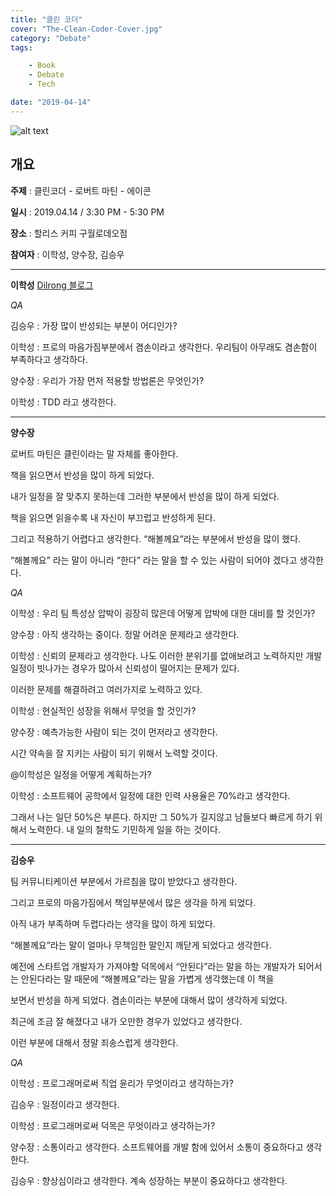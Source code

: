 ```yaml
---
title: "클린 코더"
cover: "The-Clean-Coder-Cover.jpg"
category: "Debate"
tags:

    - Book
    - Debate
    - Tech

date: "2019-04-14"
---
```


![alt text](https://res.cloudinary.com/wet932/image/upload/v1555236282/Gleans/The-Clean-Coder-01.jpg "The-Clean-Coder.01")

## 개요

**주제** :  클린코더 - 로버트 마틴  - 에이콘

**일시**  : 2019.04.14 / 3:30 PM - 5:30 PM

**장소** : 할리스 커피 구월로데오점

**참여자**  : 이학성, 양수장, 김승우

----

**이학성**
[Dilrong 블로그](http://dilrong.blog.me/221512942859)

*QA*

김승우 : 가장 많이 반성되는 부분이 어디인가?

이학성 : 프로의 마음가짐부분에서 겸손이라고 생각한다.
우리팀이 아무래도 겸손함이 부족하다고 생각하다.

양수장 : 우리가 가장 먼저 적용할 방법론은 무엇인가?

이학성 : TDD 라고 생각한다.

---

**양수장**

로버트 마틴은 클린이라는 말 자체를 좋아한다.

책을 읽으면서 반성을 많이 하게 되었다.

내가 일정을 잘 맞추지 못하는데 그러한 부분에서 반성을 많이 하게 되었다.

책을 읽으면 읽을수록 내 자신이 부끄럽고 반성하게 된다.

그리고 적용하기 어렵다고 생각한다. “해볼께요”라는 부분에서 반성을 많이 했다. 

“해볼께요” 라는 말이 아니라 “한다” 라는 말을 할 수 있는 사람이 되어야 겠다고 생각한다.

*QA*

이학성 : 우리 팀 특성상 압박이 굉장히 많은데 어떻게 압박에 대한 대비를 할 것인가?

양수장 : 아직 생각하는 중이다. 정말 어려운 문제라고 생각한다.

이학성 : 신뢰의 문제라고 생각한다. 나도 이러한 분위기를 없애보려고 노력하지만 개발 일정이  빗나가는 경우가 많아서 신뢰성이  떨어지는 문제가 있다.

이러한 문제를 해결하려고 여러가지로 노력하고 있다.

이학성 : 현실적인 성장을 위해서 무엇을 할 것인가?

양수장 : 예측가능한 사람이 되는 것이 먼저라고 생각한다.

시간 약속을 잘 지키는 사람이 되기 위해서 노력할 것이다.

@이학성은 일정을 어떻게 계획하는가?

이학성 : 소프트웨어 공학에서 일정에 대한 인력 사용율은 70%라고 생각한다.

그래서 나는 일단 50%은 부른다. 하지만 그 50%가 길지않고 남들보다 빠르게 하기 위해서 노력한다. 내 일의 철학도 기민하게 일을 하는 것이다. 

---

**김승우**

팀 커뮤니티케이션 부분에서 가르침을 많이 받았다고 생각한다.

그리고 프로의 마음가짐에서 책임부분에서 많은 생각을 하게 되었다.

아직 내가 부족하며 두렵다라는 생각을 많이 하게 되었다.

“해볼께요”라는 말이 얼마나 무책임한 말인지 깨닫게 되었다고 생각한다.

예전에 스타트업 개발자가 가져야할 덕목에서 “안된다”라는 말을 하는 개발자가 되어서는 안된다라는 말 때문에 “해볼께요”라는 말을 가볍게 생각했는데 이 책을 

보면서 반성을 하게 되었다. 겸손이라는 부분에 대해서 많이 생각하게 되었다.

최근에 조금 잘 해졌다고 내가 오만한 경우가 있었다고 생각한다.

이런 부분에 대해서 정말 죄송스럽게 생각한다.

*QA*

이학성 : 프로그래머로써 직업 윤리가 무엇이라고 생각하는가?

김승우 : 일정이라고 생각한다. 

이학성 : 프로그래머로써 덕목은 무엇이라고 생각하는가?

양수장 : 소통이라고 생각한다. 소프트웨어를 개발 함에 있어서 소통이 중요하다고 생각한다.

김승우 : 향상심이라고 생각한다. 계속 성장하는 부분이 중요하다고 생각한다.